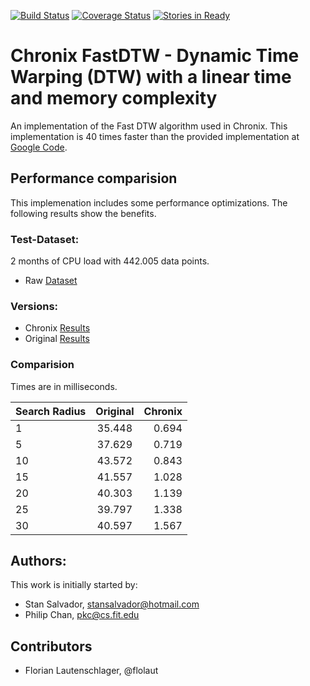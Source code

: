 [![Build Status](https://travis-ci.org/ChronixDB/chronix.fastdtw.svg?branch=master)](https://travis-ci.org/ChronixDB/chronix.fastdtw)
[![Coverage Status](https://coveralls.io/repos/github/ChronixDB/chronix.fastdtw/badge.svg?branch=master)](https://coveralls.io/github/ChronixDB/chronix.fastdtw?branch=master)
[![Stories in Ready](https://badge.waffle.io/ChronixDB/chronix.fastdtw.png?label=ready&title=Ready)](https://waffle.io/ChronixDB/chronix.fastdtw)
# Chronix FastDTW - Dynamic Time Warping (DTW) with a linear time and memory complexity 
An implementation of the Fast DTW algorithm used in Chronix.
This implementation is 40 times faster than the provided implementation at [Google Code](http://code.google.com/p/fastdtw/).

## Performance comparision
This implemenation includes some performance optimizations.
The following results show the benefits.
 
### Test-Dataset:
2 months of CPU load with 442.005 data points.
- Raw [Dataset](https://github.com/ChronixDB/chronix.fastdtw/blob/master/src/test/resources/CPU-Load.csv)

### Versions:
- Chronix [Results](https://github.com/ChronixDB/chronix.fastdtw/blob/master/results/chronix-optimization.csv)
- Original [Results](https://github.com/ChronixDB/chronix.fastdtw/blob/master/results/source-runtime.csv)

### Comparision
Times are in milliseconds.

| Search Radius|Original|Chronix|
| ------------- |:-------------:| -----:|
|1 | 35.448 | 0.694 |
|5 | 37.629 | 0.719 |
|10| 43.572 |	0.843 |
|15| 41.557 | 1.028 |
|20| 40.303 | 1.139 |
|25| 39.797 | 1.338 | 
|30| 40.597 |	1.567 |

## Authors:
This work is initially started by:
- Stan Salvador, stansalvador@hotmail.com
- Philip Chan, pkc@cs.fit.edu

## Contributors
- Florian Lautenschlager, @flolaut
